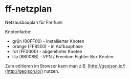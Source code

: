 ff-netzplan
=============

Netzausbauplan für Freifunk

Knotenfarbe:

* grün (00FF00) - installierter Knoten
* orange (FF8500) - in Aufbauphase
* rot (FF0000) - abgelehnter Knoten
* lila (8B008B) - VPN / Freedom Fighter Box Knoten

Zum editieren im Browser kann man z.B. [http://geojson.io/](http://geojson.io/) nutzen.
